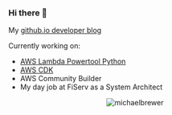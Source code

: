 ### Hi there 👋

My [github.io developer blog](https://michaelbrewer.github.io/)


Currently working on:
- [AWS Lambda Powertool Python](https://github.com/awslabs/aws-lambda-powertools-python)
- [AWS CDK](https://github.com/aws/aws-cdk)
- AWS Community Builder
- My day job at FiServ as a System Architect


<p align="center"> <img src="https://github-readme-stats.vercel.app/api?username=michaelbrewer&show_icons=true" alt="michaelbrewer" /> </p>

<!--
**michaelbrewer/michaelbrewer** is a ✨ _special_ ✨ repository because its `README.md` (this file) appears on your GitHub profile.

Here are some ideas to get you started:

- 🔭 I’m currently working on ...
- 🌱 I’m currently learning ...
- 👯 I’m looking to collaborate on ...
- 🤔 I’m looking for help with ...
- 💬 Ask me about ...
- 📫 How to reach me: ...
- 😄 Pronouns: ...
- ⚡ Fun fact: ...
-->
